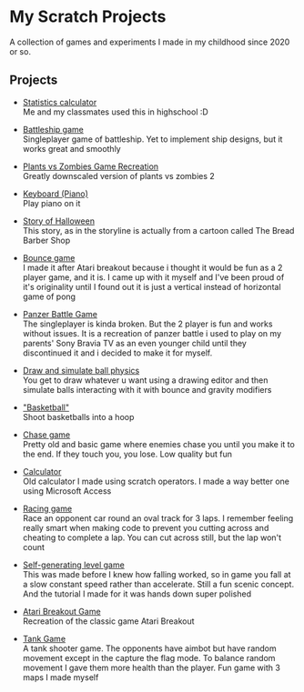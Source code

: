 # My Scratch Projects

A collection of games and experiments I made in my childhood since 2020 or so.

## Projects

- [Statistics calculator](https://scratch.mit.edu/projects/984165933/)  
  Me and my classmates used this in highschool :D

- [Battleship game](https://scratch.mit.edu/projects/659452876/)  
  Singleplayer game of battleship. Yet to implement ship designs, but it works great and smoothly

- [Plants vs Zombies Game Recreation](https://scratch.mit.edu/projects/569153195/)  
  Greatly downscaled version of plants vs zombies 2

- [Keyboard (Piano)](https://scratch.mit.edu/projects/586712753/)  
  Play piano on it

- [Story of Halloween](https://scratch.mit.edu/projects/581907857/)  
  This story, as in the storyline is actually from a cartoon called The Bread Barber Shop

- [Bounce game](https://scratch.mit.edu/projects/578294964/)  
  I made it after Atari breakout because i thought it would be fun as a 2 player game, and it is. I came up with it myself and I've been proud of it's originality until I found out it is just a vertical instead of horizontal game of pong

- [Panzer Battle Game](https://scratch.mit.edu/projects/560600053/)  
  The singleplayer is kinda broken. But the 2 player is fun and works without issues. It is a recreation of panzer battle i used to play on my parents' Sony Bravia TV as an even younger child until they discontinued it and i decided to make it for myself.

- [Draw and simulate ball physics](https://scratch.mit.edu/projects/563630400/)  
  You get to draw whatever u want using a drawing editor and then simulate balls interacting with it with bounce and gravity modifiers

- ["Basketball"](https://scratch.mit.edu/projects/560574739/)  
  Shoot basketballs into a hoop

- [Chase game](https://scratch.mit.edu/projects/558460163/)  
  Pretty old and basic game where enemies chase you until you make it to the end. If they touch you, you lose. Low quality but fun

- [Calculator](https://scratch.mit.edu/projects/557217554/)  
  Old calculator I made using scratch operators. I made a way better one using Microsoft Access

- [Racing game](https://scratch.mit.edu/projects/555070892/)  
  Race an opponent car round an oval track for 3 laps. I remember feeling really smart when making code to prevent you cutting across and cheating to complete a lap. You can cut across still, but the lap won't count

- [Self-generating level game](https://scratch.mit.edu/projects/552833734/)  
  This was made before I knew how falling worked, so in game you fall at a slow constant speed rather than accelerate. Still a fun scenic concept. And the tutorial I made for it was hands down super polished

- [Atari Breakout Game](https://scratch.mit.edu/projects/381555601/)  
  Recreation of the classic game Atari Breakout

- [Tank Game](https://scratch.mit.edu/projects/541368838/)  
  A tank shooter game. The opponents have aimbot but have random movement except in the capture the flag mode. To balance random movement I gave them more health than the player. Fun game with 3 maps I made myself
